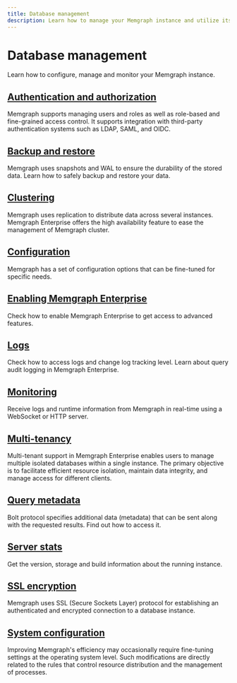 ```yaml
---
title: Database management
description: Learn how to manage your Memgraph instance and utilize its features.
---
```


# Database management

Learn how to configure, manage and monitor your Memgraph instance. 

## [Authentication and authorization](/database-management/authentication-and-authorization)

Memgraph supports managing users and roles as well as role-based and fine-grained access control. It supports integration with third-party authentication systems such as LDAP, SAML, and OIDC.

## [Backup and restore](/database-management/backup-and-restore) 

Memgraph uses snapshots and WAL to ensure the durability of the stored data.
Learn how to safely backup and restore your data.

## [Clustering](/clustering)

Memgraph uses replication to distribute data across several instances. Memgraph Enterprise offers the high availability feature to ease the management of Memgraph cluster.

## [Configuration](/database-management/configuration)

Memgraph has a set of configuration options that can be fine-tuned for specific
needs. 

## [Enabling Memgraph Enterprise](/database-management/enabling-memgraph-enterprise) 

Check how to enable Memgraph Enterprise to get access to advanced features. 

## [Logs](/database-management/logs)

Check how to access logs and change log tracking level. Learn about query audit logging in Memgraph Enterprise.

## [Monitoring](database-management/monitoring)

Receive logs and runtime information from Memgraph in real-time using a
WebSocket or HTTP server.

## [Multi-tenancy](/database-management/multi-tenancy)

Multi-tenant support in Memgraph Enterprise enables users to manage multiple
isolated databases within a single instance. The primary objective is to
facilitate efficient resource isolation, maintain data integrity, and manage
access for different clients.

## [Query metadata](/database-management/query-metadata)

Bolt protocol specifies additional data (metadata) that can be sent along with
the requested results. Find out how to access it.

## [Server stats](/database-management/server-stats)

Get the version, storage and build information about the running instance. 

## [SSL encryption](/database-management/ssl-encryption)

Memgraph uses SSL (Secure Sockets Layer) protocol for establishing an
authenticated and encrypted connection to a database instance.

## [System configuration](/database-management/system-configuration)

Improving Memgraph's efficiency may occasionally require fine-tuning settings at
the operating system level. Such modifications are directly related to the rules
that control resource distribution and the management of processes.



